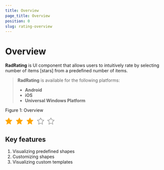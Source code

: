```yaml
---
title: Overview
page_title: Overview
position: 0
slug: rating-overview
---
```


# Overview

**RadRating** is UI component that allows users to intuitively rate by selecting number of items [stars] from a predefined number of items.

> **RadRating** is available for the following platforms:
> 
> - **Android**
> - **iOS**
> - **Universal Windows Platform**

Figure 1: Overview

![RatingOverview](images/rating-overview.png)

## Key features

1. Visualizing predefined shapes
1. Customizing shapes
1. Visualizing custom templates